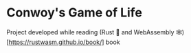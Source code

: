 <meta charset="utf-8"/>

# Conwoy's Game of Life
Project developed while reading (Rust 🦀 and WebAssembly 🕸)[https://rustwasm.github.io/book/] book